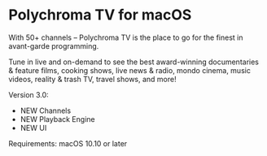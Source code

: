 # Polychroma TV for macOS
With 50+ channels – Polychroma TV is the place to go for the finest in avant-garde programming.

Tune in live and on-demand to see the best award-winning documentaries & feature films, cooking shows, live news & radio, mondo cinema, music videos, reality & trash TV, travel shows, and more!

Version 3.0:
- NEW Channels
- NEW Playback Engine
- NEW UI

Requirements:
macOS 10.10 or later
